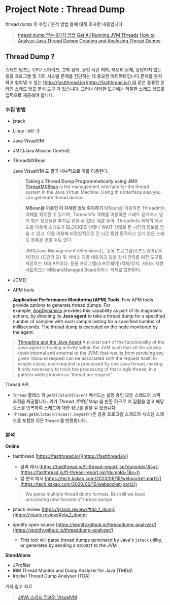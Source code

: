 # Project Note : Thread Dump

thread dump 의 수집 / 분석 방법 들에 대해 조사한 내용입니다. 



> [thread dump 얻는 8가지 방법](https://blog.fastthread.io/2016/06/06/how-to-take-thread-dumps-7-options/)
[Get All Running JVM Threads](https://www.baeldung.com/java-get-all-threads) 
[How to Analyze Java Thread Dumps](https://www.baeldung.com/java-analyze-thread-dumps)
[Creating and Analyzing Thread Dumps](https://reflectoring.io/analyzing-thread-dumps/)

## **Thread Dump ?**

스레드 덤프는 CPU 스파이크, 교착 상태, 응답 시간 저하, 메모리 문제, 응답하지 않는 응용 프로그램 및 기타 시스템 문제를 진단하는 데 중요한 아티팩트입니다.문제를 분석하고 찾아낼 수 있는 [http://fastthread.io/](http://fastthread.io/) 와 같은 훌륭한 온라인 스레드 덤프 분석 도구 가 있습니다. 그러나 이러한 도구에는 적절한 스레드 덤프를 입력으로 제공해야 합니다.

### 수집 방법

- jstack
- Linux : kill -3
- Java VisualVM
- JMC(Java Mission Control)
- ThreadMXBean
  
    Java VisualVM 도 결국 내부적으로 이를 이용한다. 
    
    > **Taking a Thread Dump Programmatically using JMX**
    [ThreadMXBean](https://docs.oracle.com/en/java/javase/11/docs/api/java.management/java/lang/management/ThreadMXBean.html) is the management interface for the thread system in the Java Virtual Machine. Using this interface also you can generate thread dumps.
    > 
    
    > **MBean을 이용한 더 자세한 정보 획득하기**
    MBean을 이용하면 ThreadInfo 객체를 획득할 수 있으며, ThreadInfo 객체를 이용하면 스레드 덤프에서 얻기 힘든 정보들을 추가로 얻을 수 있다. 예를 들어, ThreadInfo 객체의 메서드를 이용해 스레드가 BLOCKED 상태나 WAIT 상태로 된 시간의 정보를 얻을 수 있고, 이를 이용해 비정상적으로 긴 시간 동안 동작하고 있지 않은 스레드 목록을 얻을 수도 있다.
    
    > JMX(Java Management eXtensions)는 응용 프로그램(소프트웨어)/객체/장치 (프린터 등) 및 서비스 지향 네트워크 등을 감시 관리를 위한 도구를 제공하는 자바 API이다.
    응용 프로그램(소프트웨어)/객체/장치, 서비스 지향 네트워크는 MBean(Managed Bean)이라는 객체로 표현된다.
    
- JCMD
- APM tools
  
    **Application Performance Monitoring (APM) Tools**: Few APM tools provide options to generate thread dumps. For example, [AppDynamics](https://docs.appdynamics.com/display/PRO21/Diagnostic+Actions) provides this capability as part of its diagnostic actions, by directing its **Java agent** to take a thread dump for a specified number of samples with each sample lasting for a specified number of milliseconds. The thread dump is executed on the node monitored by the agent.
    

> [Threading and the Java Agent](https://docs.appdynamics.com/4.5.x/en/application-monitoring/install-app-server-agents/java-agent/threading-and-the-java-agent)
A pivotal part of the functionality of the Java agent is tracing activity within the JVM such that all the activity (both internal and external to the JVM) that results from servicing any given inbound request can be associated with the request itself. In simple cases, each request is processed by one Java thread, making it only necessary to track the processing of that single thread, in a pattern widely known as 'thread per request'.
> 

Thread API 

- *`Thread`* 클래스 의 *`getAllStackTrace()`* 메서드는 실행 중인 모든 스레드의 스택 추적을 제공합니다. 키가 *Thread 개체인 Map* 을 반환 하므로 키 집합을 얻고 해당 요소를 반복하여 스레드에 대한 정보를 얻을 수 있습니다.
- `Thread.getAllStackTraces().keySet()`은 응용 프로그램 스레드와 시스템 스레드를 포함한 모든 `Thread` 를 반환합니다.

### **분석**

**Online**

- fastthread [https://fastthread.io/](https://fastthread.io/)
    - 결과 예시 [https://fastthread.io/ft-thread-report.jsp?dumpId=1&s=t](https://fastthread.io/ft-thread-report.jsp?dumpId=1&s=t)
    - 앱 분석 예시 [https://tech.kakao.com/2020/06/15/websocket-part2/](https://tech.kakao.com/2020/06/15/websocket-part2/)
    
    > We parse multiple thread dump formats. But still we keep uncovering new formats of thread dumps
    > 
- jstack review [https://jstack.review/#tda_1_dump](https://jstack.review/#tda_1_dump)
- spotify open source [https://spotify.github.io/threaddump-analyzer/](https://spotify.github.io/threaddump-analyzer/)
    - This tool will parse thread dumps generated by Java's `jstack` utility, or generated by sending a `SIGQUIT` to the JVM

**StandAlone**

- JProfiler
- IBM Thread Monitor and Dump Analyzer for Java (TMDA)
- Irockel Thread Dump Analyser (TDA)

기타 참고 자료 

> [JAVA 스레드 덤프와 VisualVM](https://bestugi.tistory.com/38)